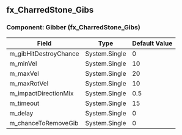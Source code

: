 ## fx_CharredStone_Gibs

### Component: Gibber (fx_CharredStone_Gibs)

|Field|Type|Default Value|
|-----|----|-------------|
|m_gibHitDestroyChance|System.Single|0|
|m_minVel|System.Single|10|
|m_maxVel|System.Single|20|
|m_maxRotVel|System.Single|10|
|m_impactDirectionMix|System.Single|0.5|
|m_timeout|System.Single|15|
|m_delay|System.Single|0|
|m_chanceToRemoveGib|System.Single|0|

